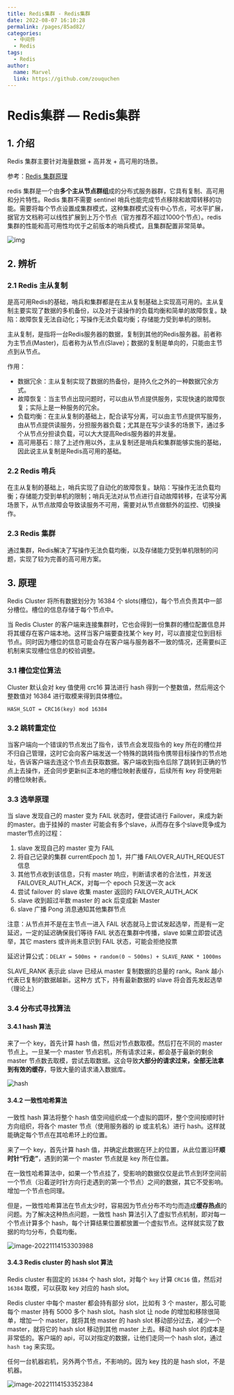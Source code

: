 ```yaml
---
title: Redis集群 - Redis集群
date: 2022-08-07 16:10:28
permalink: /pages/85ad82/
categories:
  - 中间件
  - Redis
tags:
  - Redis                                                                                                                                       
author: 
  name: Marvel
  link: https://github.com/zouquchen
---
```

# Redis集群 — Redis集群

## 1. 介绍

Redis 集群主要针对海量数据 + 高并发 + 高可用的场景。

参考：[Redis 集群原理](https://blog.csdn.net/xueguchen/article/details/109847085)

redis 集群是一个由**多个主从节点群组**成的分布式服务器群，它具有复制、高可用和分片特性。Redis 集群不需要 sentinel 哨兵也能完成节点移除和故障转移的功能。需要将每个节点设置成集群模式，这种集群模式没有中心节点，可水平扩展，据官方文档称可以线性扩展到上万个节点（官方推荐不超过1000个节点）。redis集群的性能和高可用性均优于之前版本的哨兵模式，且集群配置非常简单。

![img](https://raw.githubusercontent.com/zouquchen/Images/main/imgs/Redis-cluster1.png)

## 2. 辨析

### 2.1 Redis 主从复制

是高可用Redis的基础，哨兵和集群都是在主从复制基础上实现高可用的。主从复制主要实现了数据的多机备份，以及对于读操作的负载均衡和简单的故障恢复。缺陷：故障恢复无法自动化；写操作无法负载均衡；存储能力受到单机的限制。

主从复制，是指将一台Redis服务器的数据，复制到其他的Redis服务器。前者称为主节点(Master)，后者称为从节点(Slave)；数据的复制是单向的，只能由主节点到从节点。

作用：

- 数据冗余：主从复制实现了数据的热备份，是持久化之外的一种数据冗余方式。
- 故障恢复：当主节点出现问题时，可以由从节点提供服务，实现快速的故障恢复；实际上是一种服务的冗余。
- 负载均衡：在主从复制的基础上，配合读写分离，可以由主节点提供写服务，由从节点提供读服务，分担服务器负载；尤其是在写少读多的场景下，通过多个从节点分担读负载，可以大大提高Redis服务器的并发量。
- 高可用基石：除了上述作用以外，主从复制还是哨兵和集群能够实施的基础，因此说主从复制是Redis高可用的基础。

### 2.2 Redis 哨兵
在主从复制的基础上，哨兵实现了自动化的故障恢复。缺陷：写操作无法负载均衡；存储能力受到单机的限制；哨兵无法对从节点进行自动故障转移，在读写分离场景下，从节点故障会导致读服务不可用，需要对从节点做额外的监控、切换操作。

### 2.3 Redis 集群
通过集群，Redis解决了写操作无法负载均衡，以及存储能力受到单机限制的问题，实现了较为完善的高可用方案。

## 3. 原理

Redis Cluster 将所有数据划分为 16384 个 slots(槽位)，每个节点负责其中一部分槽位。槽位的信息存储于每个节点中。

当 Redis Cluster 的客户端来连接集群时，它也会得到一份集群的槽位配置信息并将其缓存在客户端本地。这样当客户端要查找某个 key 时，可以直接定位到目标节点。同时因为槽位的信息可能会存在客户端与服务器不一致的情况，还需要纠正机制来实现槽位信息的校验调整。

### 3.1 槽位定位算法

Cluster 默认会对 key 值使用 crc16 算法进行 hash 得到一个整数值，然后用这个整数值对 16384 进行取模来得到具体槽位。

`HASH_SLOT = CRC16(key) mod 16384`

### 3.2 跳转重定位

当客户端向一个错误的节点发出了指令，该节点会发现指令的 key 所在的槽位并不归自己管理，这时它会向客户端发送一个特殊的跳转指令携带目标操作的节点地址，告诉客户端去连这个节点去获取数据。客户端收到指令后除了跳转到正确的节点上去操作，还会同步更新纠正本地的槽位映射表缓存，后续所有 key 将使用新的槽位映射表。

### 3.3 选举原理

当 slave 发现自己的 master 变为 FAIL 状态时，便尝试进行 Failover，来成为新的master。由于挂掉的 master 可能会有多个slave，从而存在多个slave竞争成为master节点的过程：

1. slave 发现自己的 master 变为 FAIL
2. 将自己记录的集群 currentEpoch 加 1，并广播 FAILOVER_AUTH_REQUEST 信息
3. 其他节点收到该信息，只有 master 响应，判断请求者的合法性，并发送 FAILOVER_AUTH_ACK，对每一个 epoch 只发送一次 ack
4. 尝试 failover 的 slave 收集 master 返回的 FAILOVER_AUTH_ACK
5. slave 收到超过半数 master 的 ack 后变成新 Master
6. slave 广播 Pong 消息通知其他集群节点

注意：从节点并不是在主节点一进入 FAIL 状态就马上尝试发起选举，而是有一定延迟，一定的延迟确保我们等待 FAIL 状态在集群中传播，slave 如果立即尝试选举，其它 masters 或许尚未意识到 FAIL 状态，可能会拒绝投票

延迟计算公式：`DELAY = 500ms + random(0 ~ 500ms) + SLAVE_RANK * 1000ms`

SLAVE_RANK 表示此 slave 已经从 master 复制数据的总量的 rank。Rank 越小代表已复制的数据越新。这种方 式下，持有最新数据的 slave 将会首先发起选举（理论上）

### 3.4 分布式寻找算法

#### 3.4.1 hash 算法

来了一个 key，首先计算 hash 值，然后对节点数取模。然后打在不同的 master 节点上。一旦某一个 master 节点宕机，所有请求过来，都会基于最新的剩余 master 节点数去取模，尝试去取数据。这会导致**大部分的请求过来，全部无法拿到有效的缓存**，导致大量的请求涌入数据库。

![hash](https://raw.githubusercontent.com/zouquchen/Images/main/imgs2022/hash.png)

#### 3.4.2 一致性哈希算法

一致性 hash 算法将整个 hash 值空间组织成一个虚拟的圆环，整个空间按顺时针方向组织，将各个 master 节点（使用服务器的 ip 或主机名）进行 hash。这样就能确定每个节点在其哈希环上的位置。

来了一个 key，首先计算 hash 值，并确定此数据在环上的位置，从此位置沿环**顺时针“行走”**，遇到的第一个 master 节点就是 key 所在位置。

在一致性哈希算法中，如果一个节点挂了，受影响的数据仅仅是此节点到环空间前一个节点（沿着逆时针方向行走遇到的第一个节点）之间的数据，其它不受影响。增加一个节点也同理。

但是，一致性哈希算法在节点太少时，容易因为节点分布不均匀而造成**缓存热点**的问题。为了解决这种热点问题，一致性 hash 算法引入了虚拟节点机制，即对每一个节点计算多个 hash，每个计算结果位置都放置一个虚拟节点。这样就实现了数据的均匀分布，负载均衡。

![image-20221114153303988](https://raw.githubusercontent.com/zouquchen/Images/main/imgs2022/consistent-hash-algorithm.png)

#### 3.4.3 Redis cluster 的 hash slot 算法

Redis cluster 有固定的 `16384` 个 hash slot，对每个 `key` 计算 `CRC16` 值，然后对 `16384` 取模，可以获取 key 对应的 hash slot。

Redis cluster 中每个 master 都会持有部分 slot，比如有 3 个 master，那么可能每个 master 持有 5000 多个 hash slot。hash slot 让 node 的增加和移除很简单，增加一个 master，就将其他 master 的 hash slot 移动部分过去，减少一个 master，就将它的 hash slot 移动到其他 master 上去。移动 hash slot 的成本是非常低的。客户端的 api，可以对指定的数据，让他们走同一个 hash slot，通过 `hash tag` 来实现。

任何一台机器宕机，另外两个节点，不影响的。因为 key 找的是 hash slot，不是机器。

![image-20221114153352384](https://raw.githubusercontent.com/zouquchen/Images/main/imgs2022/hash-slot.png)
